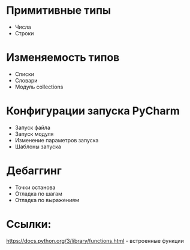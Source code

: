 # Примитивные типы
  - Числа
  - Строки

# Изменяемость типов
  - Списки
  - Словари 
  - Модуль collections

# Конфигурации запуска PyCharm
  - Запуск файла
  - Запуск модуля
  - Изменение параметров запуска
  - Шаблоны запуска

# Дебаггинг
  - Точки останова
  - Отладка по шагам
  - Отладка по выражениям

# Ссылки:
https://docs.python.org/3/library/functions.html - встроенные функции
